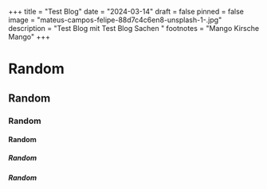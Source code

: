 +++
title = "Test Blog"
date = "2024-03-14"
draft = false
pinned = false
image = "mateus-campos-felipe-88d7c4c6en8-unsplash-1-.jpg"
description = "Test Blog mit Test Blog Sachen "
footnotes = "Mango Kirsche Mango"
+++
# **Random**

## Random

### Random

#### Random

##### Random

###### **Random**